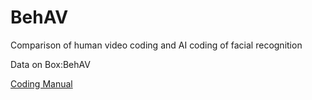 # BehAV
Comparison of human video coding and AI coding of facial recognition

Data on Box:BehAV

[Coding Manual](https://gilmore-lab.github.io/BehAV/facial-recognition.html)